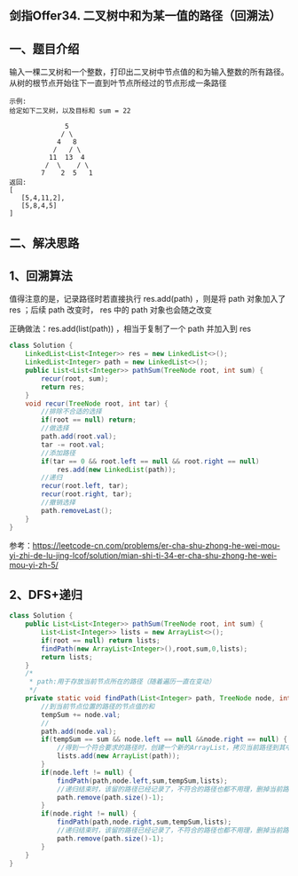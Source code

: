 ## 剑指Offer34. 二叉树中和为某一值的路径（回溯法）

## 一、题目介绍

输入一棵二叉树和一个整数，打印出二叉树中节点值的和为输入整数的所有路径。从树的根节点开始往下一直到叶节点所经过的节点形成一条路径


```
示例:
给定如下二叉树，以及目标和 sum = 22

              5
             / \
            4   8
           /   / \
          11  13  4
         /  \    / \
        7    2  5   1
返回:
[
   [5,4,11,2],
   [5,8,4,5]
]
```



## 二、解决思路

## 1、回溯算法

值得注意的是，记录路径时若直接执行 res.add(path) ，则是将 path 对象加入了 res ；后续 path 改变时， res 中的 path 对象也会随之改变

正确做法：res.add(list(path)) ，相当于复制了一个 path 并加入到 res 

```java
class Solution {
    LinkedList<List<Integer>> res = new LinkedList<>();
    LinkedList<Integer> path = new LinkedList<>();
    public List<List<Integer>> pathSum(TreeNode root, int sum) {
        recur(root, sum);
        return res;
    }
    void recur(TreeNode root, int tar) {
        //排除不合适的选择
        if(root == null) return;
        //做选择
        path.add(root.val);
        tar -= root.val;
        //添加路径
        if(tar == 0 && root.left == null && root.right == null)
            res.add(new LinkedList(path));
        //递归
        recur(root.left, tar);
        recur(root.right, tar);
        //撤销选择
        path.removeLast();
    }
}
```

参考：https://leetcode-cn.com/problems/er-cha-shu-zhong-he-wei-mou-yi-zhi-de-lu-jing-lcof/solution/mian-shi-ti-34-er-cha-shu-zhong-he-wei-mou-yi-zh-5/ <br>



## 2、DFS+递归

```java
class Solution {
	public List<List<Integer>> pathSum(TreeNode root, int sum) {
		List<List<Integer>> lists = new ArrayList<>();
		if(root == null) return lists;
		findPath(new ArrayList<Integer>(),root,sum,0,lists);
		return lists;
	}
	/*
	 * path:用于存放当前节点所在的路径（随着遍历一直在变动）
	 */
	private static void findPath(List<Integer> path, TreeNode node, int sum, int tempSum,List<List<Integer>> lists) {
		//到当前节点位置的路径的节点值的和
		tempSum += node.val;
		//
		path.add(node.val);
		if(tempSum == sum && node.left == null &&node.right == null) {
			//得到一个符合要求的路径时，创建一个新的ArrayList，拷贝当前路径到其中，并添加到lists中
			lists.add(new ArrayList(path));
		}
		if(node.left != null) {
			findPath(path,node.left,sum,tempSum,lists);
			//递归结束时，该留的路径已经记录了，不符合的路径也都不用理，删掉当前路径节点的值
			path.remove(path.size()-1);
		}
		if(node.right != null) {
			findPath(path,node.right,sum,tempSum,lists);
			//递归结束时，该留的路径已经记录了，不符合的路径也都不用理，删掉当前路径节点的值
			path.remove(path.size()-1);
		}
	}
}

```